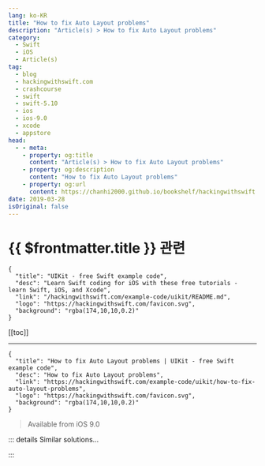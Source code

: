 ```yaml
---
lang: ko-KR
title: "How to fix Auto Layout problems"
description: "Article(s) > How to fix Auto Layout problems"
category:
  - Swift
  - iOS
  - Article(s)
tag: 
  - blog
  - hackingwithswift.com
  - crashcourse
  - swift
  - swift-5.10
  - ios
  - ios-9.0
  - xcode
  - appstore
head:
  - - meta:
    - property: og:title
      content: "Article(s) > How to fix Auto Layout problems"
    - property: og:description
      content: "How to fix Auto Layout problems"
    - property: og:url
      content: https://chanhi2000.github.io/bookshelf/hackingwithswift.com/example-code/uikit/how-to-fix-auto-layout-problems.html
date: 2019-03-28
isOriginal: false
---
```


# {{ $frontmatter.title }} 관련

```component VPCard
{
  "title": "UIKit - free Swift example code",
  "desc": "Learn Swift coding for iOS with these free tutorials - learn Swift, iOS, and Xcode",
  "link": "/hackingwithswift.com/example-code/uikit/README.md",
  "logo": "https://hackingwithswift.com/favicon.svg",
  "background": "rgba(174,10,10,0.2)"
}
```

[[toc]]

---

```component VPCard
{
  "title": "How to fix Auto Layout problems | UIKit - free Swift example code",
  "desc": "How to fix Auto Layout problems",
  "link": "https://hackingwithswift.com/example-code/uikit/how-to-fix-auto-layout-problems",
  "logo": "https://hackingwithswift.com/favicon.svg",
  "background": "rgba(174,10,10,0.2)"
}
```

> Available from iOS 9.0

<!-- TODO: 작성 -->

<!--
If your Auto Layout code isn’t behaving the way you want, there’s a good chance you’re seeing Xcode spew errors into its log while your user interface is thoroughly broken. There are a few steps you can take that might help, and I want to walk through each of them here.

First, customize the `identifier` property of each of your constraints. This is a free-text string that can be whatever you want, so use it to give your identifiers meaningful name “Image View aligns its right edge to the title label” for example. When Xcode spits out Auto Layout errors in the future, this identifier will be included so you get a better idea of what’s causing the problem.

Second, try calling the `exerciseAmbiguityInLayout()` method of the view that’s causing problems. This is a method specifically designed to debugging, and causes a view to randomly shift between all layouts that are possible given the constraints you’ve applied. If you run this a few times then it should be clear what’s causing the issue: if two views vary in their widths, it means your current constraints don’t make it clear which is the correct layout.

Third, try creating your constraints in Interface Builder. You don’t need to keep them there if you prefer doing things in code, but if you try to create them in IB you’ll be able to see visually where the problem is - IB will flag up a warning or error depending on your mistake.

Finally, try pasting Xcode’s Auto Layout errors into <a href="http://www.wtfautolayout.com/">http://www.wtfautolayout.com/</a>. This is a web service that reads Xcode Auto Layout errors and converts them into a graphical representation of what’s happened. It won’t direct you to the solution, but it might at least help make it clearer.

-->

::: details Similar solutions…

<!--
/quick-start/concurrency/what-is-actor-hopping-and-how-can-it-cause-problems">What is actor hopping and how can it cause problems? 
/example-code/uikit/how-to-activate-multiple-auto-layout-constraints-using-activate">How to activate multiple Auto Layout constraints using activate() 
/example-code/uikit/how-to-stop-auto-layout-and-autoresizing-masks-conflicting-translatesautoresizingmaskintoconstraints">How to stop Auto Layout and autoresizing masks conflicting: translatesAutoresizingMaskIntoConstraints 
/example-code/uikit/how-to-create-auto-layout-constraints-in-code-constraintswithvisualformat">How to create Auto Layout constraints in code: constraints(withVisualFormat:) 
/example-code/uikit/how-to-identify-your-auto-layout-constraints">How to identify your Auto Layout constraints</a><div class="col-lg-9" style="text-align: left;">
-->

:::

